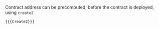 Contract address can be precomputed, before the contract is deployed, using `create2`

```solidity
{{{Create2}}}
```
